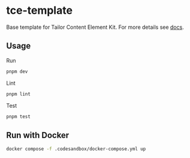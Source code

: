 # tce-template

Base template for Tailor Content Element Kit. For more details see
[docs](https://tailor-cms.github.io/xt/).

## Usage

Run

```sh
pnpm dev
```

Lint

```sh
pnpm lint
```

Test

```sh
pnpm test
```

## Run with Docker

```sh
docker compose -f .codesandbox/docker-compose.yml up
```
